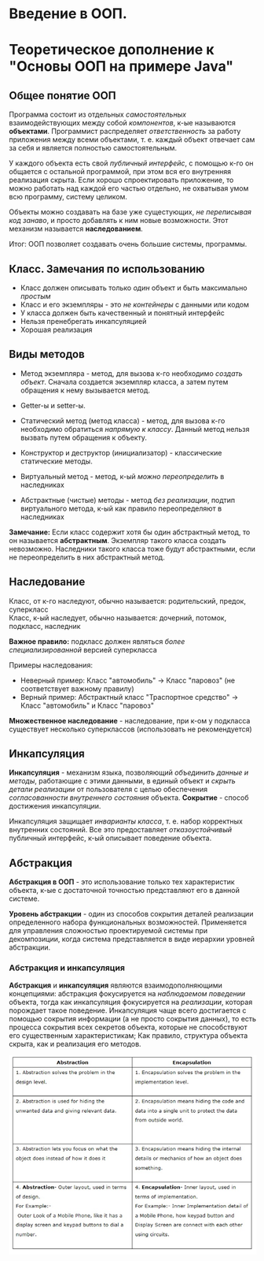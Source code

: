 # Введение в ООП. 
# Теоретическое дополнение к "Основы ООП на примере Java"

## Общее понятие ООП

Программа состоит из отдельных *самостоятельных* взаимодействующих между собой *компонентов*, к-ые называются **объектами**. Программист распределяет *ответственность* за работу приложения между всеми объектами, т. е. каждый объект отвечает сам за себя и является полностью самостоятельным.

У каждого объекта есть свой *публичный интерфейс*, с помощью к-го он общается с остальной программой, при этом вся его внутренняя реализация скрыта. Если хорошо спроектировать приложение, то можно работать над каждой его частью отдельно, не охватывая умом всю программу, систему целиком.

Объекты можно создавать на базе уже сущестующих, *не переписывая код занаво*, и просто добавлять к ним новые возможности. Этот механизм называется **наследованием**.

Итог: ООП позволяет создавать очень большие системы, программы.


## Класс. Замечания по использованию

* Класс должен описывать только *один* объект и быть максимально *простым*
* Класс и его экземпляры - это *не контейнеры* с данными или кодом
* У класса должен быть качественный и понятный интерфейс
* Нельзя пренебрегать инкапсуляцией
* Хорошая реализация


## Виды методов

* Метод экземпляра - метод, для вызова к-го необходимо *создать объект*. Сначала создается экземпляр класса, а затем путем обращения к нему вызывается метод.
* Getter-ы и setter-ы.

* Статический метод (метод класса) - метод, для вызова к-го необходимо обратиться *напрямую к классу*. Данный метод нельзя вызвать путем обращения к объекту.
* Конструктор и деструктор (инициализатор) - классические статические методы.

* Виртуальный метод - метод, к-ый *можно переопределить* в наследниках 
* Абстрактные (чистые) методы - метод *без реализации*, подтип виртуального метода, к-ый как правило переопределяют в наследниках

**Замечание:** Если класс содержит хотя бы один абстрактный метод, то он называется **абстрактным**. Экземпляр такого класса создать невозможно. Наследники такого класса тоже будут абстрактными, если не переопределить в них абстрактный метод.


## Наследование

Класс, от к-го наследуют, обычно называется: родительский, предок, суперкласс<br>
Класс, к-ый наследует, обычно называется: дочерний, потомок, подкласс, наследник

**Важное правило:** подкласс должен являться *более специализированной* версией суперкласса

Примеры наследования:

* Неверный пример: Класс "автомобиль" -> Класс "паровоз" (не соответствует важному правилу)<br>
* Верный пример: Абстрактный класс "Траспортное средство" -> Класс "автомобиль" и Класс "паровоз" 

**Множественное наследование** - наследование, при к-ом у подкласса существует несколько суперклассов (использовать не рекомендуется)


## Инкапсуляция

**Инкапсуляция** - механизм языка, позволяющий *объединить данные и методы*, работающие с этими данными, в единый объект и *скрыть детали реализации* от пользователя с целью обеспечения *согласованности внутреннего состояния* объекта. **Сокрытие** - способ достижения инкапсуляции. 

Инкапсуляция защищает *инварианты класса*, т. е. набор корректных внутренних состояний. Все это предоставляет *отказоустойчивый* публичный интерфейс, к-ый описывает поведение объекта.


## Абстракция

**Абстракция в ООП** - это использование только тех характеристик объекта, к-ые с достаточной точностью представляют его в данной системе.

**Уровень абстракции** - один из способов сокрытия деталей реализации определенного набора функциональных возможностей. Применяется для управления сложностью проектируемой системы при декомпозиции, когда система представляется в виде иерархии уровней абстракции. 


### Абстракция и инкапсуляция

**Абстракция** и **инкапсуляция** являются взаимодополняющими концепциями: абстракция фокусируется на *наблюдаемом поведении* объекта, тогда как инкапсуляция фокусируется на *реализации*, которая порождает такое поведение. Инкапсуляция чаще всего достигается с помощью сокрытия информации (а не просто сокрытия данных), то есть процесса сокрытия всех секретов объекта, которые не способствуют его существенным характеристикам; Как правило, структура объекта скрыта, как и реализация его методов.

![Абстракция и инкапсуляция. Сравнение](img/A&E.jpg "Абстракция и инкапсуляция. Сравнение")




